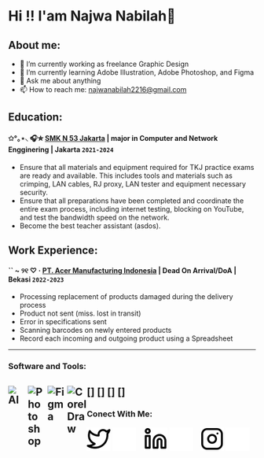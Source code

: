 # Hi !! I'am Najwa Nabilah👋
## About me:
- 🚀 I’m currently working as freelance Graphic Design
- 🌱 I’m currently learning Adobe Illustration, Adobe Photoshop, and Figma
- 💬 Ask me about anything
- 📫 How to reach me: najwanabilah2216@gmail.com

## Education:

#### ✩°｡⋆⸜ 🎧✮ [SMK N 53 Jakarta](https://www.smkn53jkt.sch.id) | major in Computer and Network Engginering | Jakarta `2021-2024`
   - Ensure that all materials and equipment required for TKJ practice exams are ready and available. This includes tools and materials such as crimping, LAN cables, RJ proxy, LAN tester and equipment necessary security.
   - Ensure that all preparations have been completed and coordinate the entire exam process, including internet testing, blocking on YouTube, and test the bandwidth speed on the network.
   - Become the best teacher assistant (asdos).
 
## Work Experience:
#### `` ~ ୨୧ ♡ · [PT. Acer Manufacturing Indonesia](https://www.acer.com/id-id) | Dead On Arrival/DoA | Bekasi `2022-2023`
   - Processing replacement of products damaged during the delivery process
   - Product not sent (miss. lost in transit)
   - Error in specifications sent
   - Scanning barcodes on newly entered products
   - Record each incoming and outgoing product using a Spreadsheet
---

### Software and Tools:

[<img align="left" alt="AI" width="30px" src="https://www.dolphincomputer.co.in/wp-content/uploads/2020/09/ai.jpg" style="padding-right:10px;" />]
[<img align="left" alt="Photoshop" width="30px" src="https://upload.wikimedia.org/wikipedia/commons/thumb/a/af/Adobe_Photoshop_CC_icon.svg/1200px-Adobe_Photoshop_CC_icon.svg.png" style="padding-right:10px;" />]
[<img align="left" alt="Figma" width="40px" src="https://logowik.com/content/uploads/images/figma.jpg" style="padding-right:0px;" />]
[<img align="left" alt="CorelDraw" width="40px" src="https://images.seeklogo.com/logo-png/24/1/coreldraw-x7-logo-png_seeklogo-248595.png" style="padding-right:0px;" />]
---

### Conect With Me:

[![website](./img/twitter-light.svg)](https://twitter.com/aquawaesthetic)
[![website](./img/twitter-dark.svg)](https://twitter.com/aquawaesthetic)
&nbsp;&nbsp;
[![website](./img/linkedin-light.svg)](https://www.linkedin.com/in/nwnbllh)
[![website](./img/linkedin-dark.svg)](https://www.linkedin.com/in/nwnbllh)
&nbsp;&nbsp;
[![website](./img/instagram-light.svg)](https://instagram.com/nwnbllh)
[![website](./img/instagram-dark.svg)](https://instagram.com/nwnbllh)



[webdev]: https://github.com/vincentwidyan/vincentwidyan

